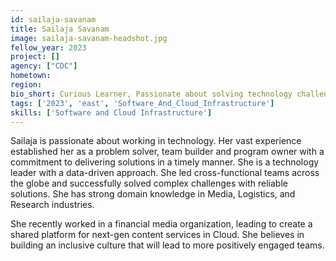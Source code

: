 ```yaml
---
id: sailaja-savanam
title: Sailaja Savanam
image: sailaja-savanam-headshot.jpg
fellow_year: 2023
project: []
agency: ["CDC"]
hometown: 
region: 
bio_short: Curious Learner, Passionate about solving technology challenges, Data-driven.
tags: ['2023', 'east', 'Software_And_Cloud_Infrastructure']
skills: ['Software and Cloud Infrastructure']
---
```


Sailaja is passionate about working in technology. Her vast experience established her as a problem solver, team builder and program owner with a commitment to delivering solutions in a timely manner. She is a technology leader with a data-driven approach. She led cross-functional teams across the globe and successfully solved complex challenges with reliable solutions. She has strong domain knowledge in Media, Logistics, and Research industries.

She recently worked in a financial media organization, leading to create a shared platform for next-gen content services in Cloud. She believes in building an inclusive culture that will lead to more positively engaged teams.